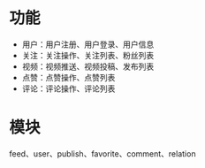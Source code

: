# 功能
+ 用户：用户注册、用户登录、用户信息
+ 关注：关注操作、关注列表、粉丝列表
+ 视频：视频推送、视频投稿、发布列表 
+ 点赞：点赞操作、点赞列表 
+ 评论：评论操作、评论列表
# 模块
feed、user、publish、favorite、comment、relation

